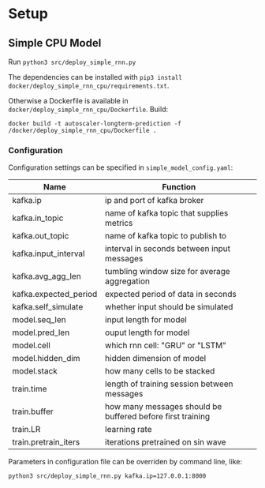 # Setup

## Simple CPU Model

Run  `python3 src/deploy_simple_rnn.py`

The dependencies can be installed with `pip3 install docker/deploy_simple_rnn_cpu/requirements.txt`.

Otherwise a Dockerfile is available in `docker/deploy_simple_rnn_cpu/Dockerfile`.
Build:
```
docker build -t autoscaler-longterm-prediction -f /docker/deploy_simple_rnn_cpu/Dockerfile .
```

### Configuration

Configuration settings can be specified in `simple_model_config.yaml`:

Name | Function
---------- | ---------------
kafka.ip | ip and port of kafka broker
kafka.in_topic | name of kafka topic that supplies metrics
kafka.out_topic | name of kafka topic to publish to
kafka.input_interval | interval in seconds between input messages
kafka.avg\_agg_len | tumbling window size for average aggregation
kafka.expected_period | expected period of data in seconds
kafka.self_simulate  | whether input should be simulated
model.seq_len | input length for model
model.pred_len | ouput length for model
model.cell | which rnn cell: "GRU" or "LSTM"
model.hidden_dim | hidden dimension of model
model.stack | how many cells to be stacked
train.time | length of training session between messages
train.buffer | how many messages should be buffered before first training
train.LR | learning rate
train.pretrain_iters | iterations pretrained on sin wave

Parameters in configuration file can be overriden by command line, like:
```
python3 src/deploy_simple_rnn.py kafka.ip=127.0.0.1:8000
```
